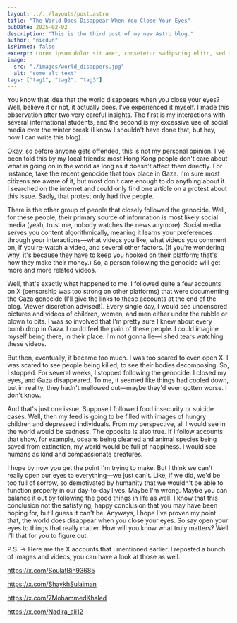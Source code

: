 ```yaml
---
layout: ../../layouts/post.astro
title: "The World Does Disappear When You Close Your Eyes"
pubDate: 2025-02-02
description: "This is the third post of my new Astro blog."
author: "nicdun"
isPinned: false
excerpt: Lorem ipsum dolor sit amet, consetetur sadipscing elitr, sed diam nonumy eirmod tempor invidunt ut labore et dolore magna aliquyam erat, sed diam voluptua. At vero eos et accusam et justo duo dolores et ea rebum. Stet clita kasd gubergren, no sea takimata sanctus est Lorem ipsum dolor sit amet. Lorem ipsum dolor sit amet, consetetur sadipscing elitr, sed diam nonumy eirmod tempor invidunt ut labore et dolore magna aliquyam erat, sed diam voluptua. At vero eos et accusam et
image:
  src: "./images/world_disappers.jpg"
  alt: "some alt text"
tags: ["tag1", "tag2", "tag3"]
---
```


You know that idea that the world disappears when you close your eyes? Well, believe it or not, it actually does. I've experienced it myself. I made this observation after two very careful insights. The first is my interactions with several international students, and the second is my excessive use of social media over the winter break (I know I shouldn't have done that, but hey, now I can write this blog).

Okay, so before anyone gets offended, this is not my personal opinion. I've been told this by my local friends: most Hong Kong people don't care about what is going on in the world as long as it doesn't affect them directly. For instance, take the recent genocide that took place in Gaza. I'm sure most citizens are aware of it, but most don't care enough to do anything about it. I searched on the internet and could only find one article on a protest about this issue. Sadly, that protest only had five people.

There is the other group of people that closely followed the genocide. Well, for these people, their primary source of information is most likely social media (yeah, trust me, nobody watches the news anymore). Social media serves you content algorithmically, meaning it learns your preferences through your interactions—what videos you like, what videos you comment on, if you re-watch a video, and several other factors. (If you're wondering why, it's because they have to keep you hooked on their platform; that's how they make their money.) So, a person following the genocide will get more and more related videos.

Well, that's exactly what happened to me. I followed quite a few accounts on X (censorship was too strong on other platforms) that were documenting the Gaza genocide (I'll give the links to these accounts at the end of the blog. Viewer discretion advised!). Every single day, I would see uncensored pictures and videos of children, women, and men either under the rubble or blown to bits. I was so involved that I'm pretty sure I knew about every bomb drop in Gaza. I could feel the pain of these people. I could imagine myself being there, in their place. I'm not gonna lie—I shed tears watching these videos.

But then, eventually, it became too much. I was too scared to even open X. I was scared to see people being killed, to see their bodies decomposing. So, I stopped. For several weeks, I stopped following the genocide. I closed my eyes, and Gaza disappeared. To me, it seemed like things had cooled down, but in reality, they hadn't mellowed out—maybe they'd even gotten worse. I don't know.

And that's just one issue. Suppose I followed food insecurity or suicide cases. Well, then my feed is going to be filled with images of hungry children and depressed individuals. From my perspective, all I would see in the world would be sadness. The opposite is also true. If I follow accounts that show, for example, oceans being cleaned and animal species being saved from extinction, my world would be full of happiness. I would see humans as kind and compassionate creatures.

I hope by now you get the point I'm trying to make. But I think we can't really open our eyes to everything—we just can't. Like, if we did, we'd be too full of sorrow, so demotivated by humanity that we wouldn't be able to function properly in our day-to-day lives. Maybe I'm wrong. Maybe you can balance it out by following the good things in life as well. I know that this conclusion not the satisfying, happy conclusion that you may have been  hoping for, but I guess it can't be. Anyways, I hope I've proven my point that, the world does disappear when you close your eyes. So say open your eyes to things that really matter. How will you know what truly matters? Well I'll that for you to figure out.

P.S. → Here are the X accounts that I mentioned earlier. I reposted a bunch of images and videos, you can have a look at those as well.

https://x.com/SoulatBin93685

https://x.com/ShaykhSulaiman

https://x.com/7MohammedKhaled

https://x.com/Nadira_ali12